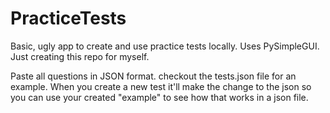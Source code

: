 # PracticeTests
Basic, ugly app to create and use practice tests locally. Uses PySimpleGUI. Just creating this repo for myself.

Paste all questions in JSON format. checkout the tests.json file for an example. When you create a new test it'll make the change to the json so you can use your created "example" to see how that works in a json file.
